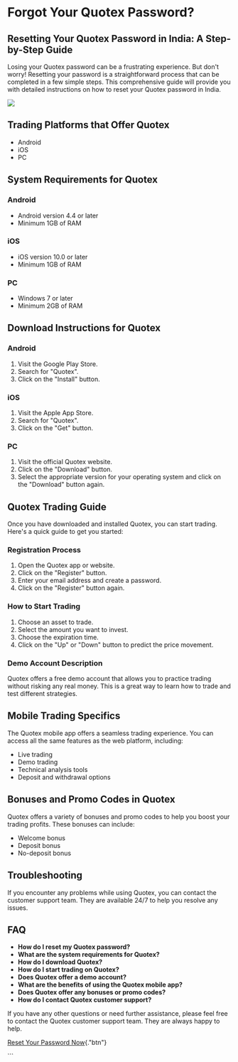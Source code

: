 # Forgot Your Quotex Password?

## Resetting Your Quotex Password in India: A Step-by-Step Guide

Losing your Quotex password can be a frustrating experience. But don\'t
worry! Resetting your password is a straightforward process that can be
completed in a few simple steps. This comprehensive guide will provide
you with detailed instructions on how to reset your Quotex password in
India.

[![](https://static.quotex.io/files/4_en/300_250.jpg)](https://traff.sbs/brokerqxlid)

## Trading Platforms that Offer Quotex

-   Android
-   iOS
-   PC

## System Requirements for Quotex

### Android

-   Android version 4.4 or later
-   Minimum 1GB of RAM

### iOS

-   iOS version 10.0 or later
-   Minimum 1GB of RAM

### PC

-   Windows 7 or later
-   Minimum 2GB of RAM

## Download Instructions for Quotex

### Android

1.  Visit the Google Play Store.
2.  Search for "Quotex".
3.  Click on the "Install" button.

### iOS

1.  Visit the Apple App Store.
2.  Search for "Quotex".
3.  Click on the "Get" button.

### PC

1.  Visit the official Quotex website.
2.  Click on the "Download" button.
3.  Select the appropriate version for your operating system and click
    on the "Download" button again.

## Quotex Trading Guide

Once you have downloaded and installed Quotex, you can start trading.
Here\'s a quick guide to get you started:

### Registration Process

1.  Open the Quotex app or website.
2.  Click on the "Register" button.
3.  Enter your email address and create a password.
4.  Click on the "Register" button again.

### How to Start Trading

1.  Choose an asset to trade.
2.  Select the amount you want to invest.
3.  Choose the expiration time.
4.  Click on the "Up" or "Down" button to predict the price
    movement.

### Demo Account Description

Quotex offers a free demo account that allows you to practice trading
without risking any real money. This is a great way to learn how to
trade and test different strategies.

## Mobile Trading Specifics

The Quotex mobile app offers a seamless trading experience. You can
access all the same features as the web platform, including:

-   Live trading
-   Demo trading
-   Technical analysis tools
-   Deposit and withdrawal options

## Bonuses and Promo Codes in Quotex

Quotex offers a variety of bonuses and promo codes to help you boost
your trading profits. These bonuses can include:

-   Welcome bonus
-   Deposit bonus
-   No-deposit bonus

## Troubleshooting

If you encounter any problems while using Quotex, you can contact the
customer support team. They are available 24/7 to help you resolve any
issues.

## FAQ

-   **How do I reset my Quotex password?**
-   **What are the system requirements for Quotex?**
-   **How do I download Quotex?**
-   **How do I start trading on Quotex?**
-   **Does Quotex offer a demo account?**
-   **What are the benefits of using the Quotex mobile app?**
-   **Does Quotex offer any bonuses or promo codes?**
-   **How do I contact Quotex customer support?**

If you have any other questions or need further assistance, please feel
free to contact the Quotex customer support team. They are always happy
to help.

[Reset Your Password
Now](\%22https://traff.sbs/brokerqxsignup\%22){."btn"}

\`\`\`

